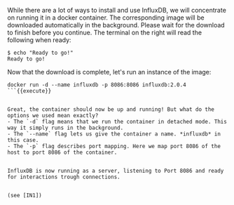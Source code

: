 
While there are a lot of ways to install and use InfluxDB, we will concentrate on running it in a docker container. The corresponding image will be downloaded automatically in the background. Please wait for the download to finish before you continue. The terminal on the right will read the following when ready: 

```
$ echo "Ready to go!"
Ready to go!
```

Now that the download is complete, let's run an instance of the image:

```
docker run -d --name influxdb -p 8086:8086 influxdb:2.0.4
```{{execute}}


Great, the container should now be up and running! But what do the options we used mean exactly?
- The `-d` flag means that we run the container in detached mode. This way it simply runs in the background. 
- The `--name` flag lets us give the container a name. *influxdb* in this case.
- The `-p` flag describes port mapping. Here we map port 8086 of the host to port 8086 of the container.


InfluxDB is now running as a server, listening to Port 8086 and ready for interactions trough connections.


(see [IN1])